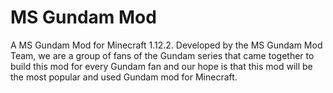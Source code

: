# MS Gundam Mod

A MS Gundam Mod for Minecraft 1.12.2. Developed by the MS Gundam Mod Team, we are a group of fans of the Gundam series that came together to build this mod for every Gundam fan and our hope is that this mod will be the most popular and used Gundam mod for Minecraft.
